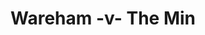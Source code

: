 ---
year: "2002"
serialNumber: "0267" 
game: "Wareham"
title: "Wareham -v- The Min"
gameLocation: ""
gameDate: ""
result: ""
resultType: ""
type: "game"
---
